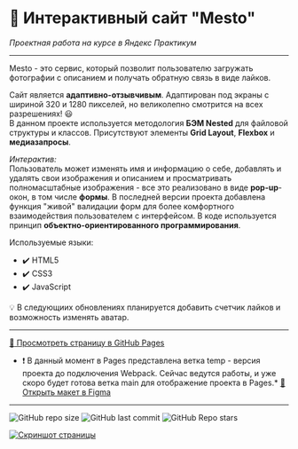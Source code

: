 # :small_orange_diamond: Интерактивный сайт "Mesto"
*Проектная работа на курсе в Яндекс Практикум*
______

Mesto - это сервис, который позволит пользователю загружать фотографии с описанием и получать обратную связь в виде лайков. 

Сайт является **адаптивно-отзывчивым**. Адаптирован под экраны с шириной 320 и 1280 пикселей,
но великолепно смотрится на всех разрешениях! :smiley:  
В данном проекте используется методология **БЭМ Nested** для файловой структуры и классов. Присутствуют элементы **Grid Layout**, **Flexbox** и **медиазапросы**.  

*Интерактив:*    
Пользователь может изменять имя и информацию о себе, добавлять и удалять свои изображения и описанием и просматривать полномасштабные изображения - все это реализовано в виде **pop-up**-окон, в том числе **формы**. В последней версии проекта добавлена функция "живой" валидации форм для более комфортного взаимодействия пользователем с интерфейсом. В коде используется принцип **объектно-ориентированного программирования**.

Используемые языки: 
* :heavy_check_mark: HTML5    
* :heavy_check_mark: CSS3    
* :heavy_check_mark: JavaScript  

:bulb: В следующиих обновлениях планируется добавить счетчик лайков и возможность изменять аватар.
______

[:link: Просмотреть страницу в GitHub Pages](https://uzornakovre.github.io/mesto/)  
* :exclamation: В данный момент в Pages представлена ветка temp - версия проекта до подключения Webpack. Сейчас ведутся работы, и уже скоро будет готова ветка main для отображение проекта в Pages.*
[:link: Открыть макет в Figma](https://www.figma.com/file/2cn9N9jSkmxD84oJik7xL7/JavaScript.-Sprint-4?node-id=0%3A1)
------
![GitHub repo size](https://img.shields.io/github/repo-size/uzornakovre/mesto?color=yellow&style=flat-square) ![GitHub last commit](https://img.shields.io/github/last-commit/uzornakovre/mesto?color=blue&style=flat-square) ![GitHub Repo stars](https://img.shields.io/github/stars/uzornakovre/mesto?color=pink&style=flat-square)  

[![Скриншот страницы](https://i.ibb.co/ZBQ5VF4/2022-08-31-15-03-41.png)](https://uzornakovre.github.io/mesto/)